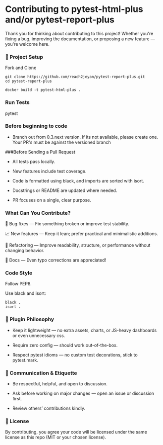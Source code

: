 # Contributing to pytest-html-plus and/or pytest-report-plus

Thank you for thinking about contributing to this project! Whether you're fixing a bug, improving the documentation, or proposing a new feature — you're welcome here.

### 📁 Project Setup

Fork and Clone
```
git clone https://github.com/reach2jeyan/pytest-report-plus.git
cd pytest-report-plus
```

```
docker build -t pytest-html-plus . 
```

### Run Tests

pytest

### Before beginning to code 

 - Branch out from 0.3.next version. If its not available, please create one. Your PR's must be against the versioned branch

###Before Sending a Pull Request

 - All tests pass locally.

 - New features include test coverage.

 - Code is formatted using black, and imports are sorted with isort.

 - Docstrings or README are updated where needed.

 - PR focuses on a single, clear purpose.

### What Can You Contribute?

🐛 Bug fixes — Fix something broken or improve test stability.

📈 New features — Keep it lean; prefer practical and minimalistic additions.

🧹 Refactoring — Improve readability, structure, or performance without changing behavior.

📝 Docs — Even typo corrections are appreciated!

### Code Style

Follow PEP8.

Use black and isort:
```
black .
isort .
```

### 🧰 Plugin Philosophy

- Keep it lightweight — no extra assets, charts, or JS-heavy dashboards or even unnecessary css.

- Require zero config — should work out-of-the-box.

- Respect pytest idioms — no custom test decorations, stick to pytest.mark.

### 💬 Communication & Etiquette

- Be respectful, helpful, and open to discussion.

- Ask before working on major changes — open an issue or discussion first.

- Review others’ contributions kindly.

### 📜 License

By contributing, you agree your code will be licensed under the same license as this repo (MIT or your chosen license).

